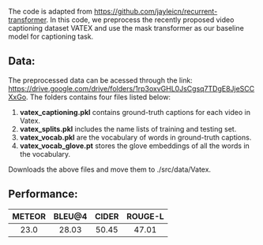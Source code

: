 The code is adapted from https://github.com/jayleicn/recurrent-transformer. In this code, we preprocess the recently proposed video captioning dataset VATEX and use the mask transformer as our baseline model for captioning task.

## Data:
The preprocessed data can be acessed through the link:
https://drive.google.com/drive/folders/1rp3oxvGHL0JsCgsq7TDgE8JjeSCCXxGo.
The folders contains four files listed below:

1. **vatex_captioning.pkl** contains ground-truth captions for each video in Vatex.
2. **vatex_splits.pkl** includes the name lists of training and testing set.
3. **vatex_vocab.pkl** are the vocabulary of words in ground-truth captions.
4. **vatex_vocab_glove.pt** stores the glove embeddings of all the words in the vocabulary.


Downloads the above files and move them to ./src/data/Vatex.

## Performance:
| METEOR| BLEU@4  | CIDER  | ROUGE-L |
| :-: | :-: | :-: | :-: |
| 23.0 | 28.03 | 50.45 | 47.01 |

